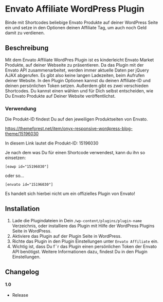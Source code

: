 # Envato Affiliate WordPress Plugin
Binde mit Shortcodes beliebige Envato Produkte auf deiner WordPress Seite ein und setze in den Optionen deinen Affiliate Tag, um auch noch Geld damit zu verdienen.

## Beschreibung

Mit dem Envato Affiliate WordPres Plugin ist es kinderleicht Envato Market Produkte, auf deiner Webseite zu pr&auml;sentieren. Da das Plugin mit der Envato API zusammenarbeitet, werden immer aktuelle Daten per jQuery AJAX abgerufen. Es gibt also keine langen Ladezeiten, beim Aufrufen deiner Website. In den Plugin Optionen kannst du deinen Affiliate-ID und deinen pers&ouml;nlichen Token setzen. Außerdem gibt es zwei verschieden Shortcodes. Du kannst einen w&auml;hlen und f&uuml;r Dich selbst entscheiden, wie Du Envato Produkte auf Deiner Website ver&ouml;ffentlichst.

### Verwendung

Die Produkt-ID findest Du auf den jeweiligen Produktseiten von Envato.

https://themeforest.net/item/onyx-responsive-wordpress-blog-theme/15196030

In diesem Link lautet die Produkt-ID: 15196030

Je nach dem was Du für einen Shortcode verwendest, kann du ihn so einsetzen:

```
[eawp id="15196030"]
```

oder so...

```
[envato id="15196030"]
```

Es handelt sich hierbei nicht um ein offizielles Plugin von Envato!

## Installation

1. Lade die Plugindateien in Dein `/wp-content/plugins/plugin-name` Verzeichnis, oder installiere das Plugin mit Hilfe der WordPress Plugins Seite in WordPress.
1. Aktiviere das Plugin auf der Plugin Seite in WordPress.
1. Richte das Plugin in den Plugin Einstellungen unter `Envato Affiliate` ein.
1. Wichtig ist, dass Du f&uml;r das Plugin einen pers&ouml;nlichen Token der Envato API ben&ouml;tigst. Weitere Informationen dazu, findest Du in den Plugin Einstellungen.


## Changelog

#### 1.0
* Release
